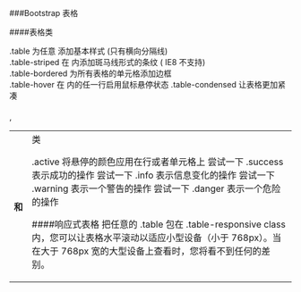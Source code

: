 ###Bootstrap 表格

####表格类

.table	为任意 <table> 添加基本样式 (只有横向分隔线)	
.table-striped	在 <tbody> 内添加斑马线形式的条纹 ( IE8 不支持)	
.table-bordered	为所有表格的单元格添加边框	
.table-hover	在 <tbody> 内的任一行启用鼠标悬停状态	
.table-condensed	让表格更加紧凑

#### <tr>, <th> 和 <td> 类
.active	将悬停的颜色应用在行或者单元格上	尝试一下
.success	表示成功的操作	尝试一下
.info	表示信息变化的操作	尝试一下
.warning	表示一个警告的操作	尝试一下
.danger	表示一个危险的操作

####响应式表格
把任意的 .table 包在 .table-responsive class 内，您可以让表格水平滚动以适应小型设备（小于 768px）。当在大于 768px 宽的大型设备上查看时，您将看不到任何的差别。